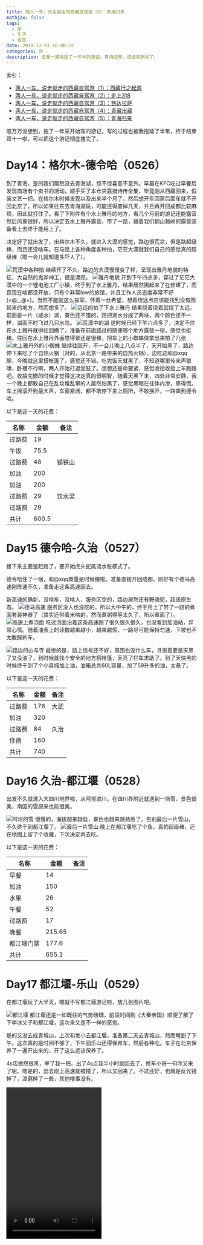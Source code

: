 ```yaml
---
title: 两人一车，说走就走的西藏自驾游（5）：青海归来
mathjax: false
tags:
  - 杂
  - 生活
  - 自驾
date: 2019-12-01 16:08:22
categories: 杂
description: 这是一篇拖延了一年半的游记。青海归来，该结束旅程了。
---
```

索引：

* [两人一车，说走就走的西藏自驾游（1）：西藏行之起源](/2019/06/23/Tibetan-Self-driving-Travel-Notes/)
* [两人一车，说走就走的西藏自驾游（2）：走上318](/2019/07/07/Tibetan-Self-driving-Travel-Notes-2/)
* [两人一车，说走就走的西藏自驾游（3）：到达拉萨](/2019/07/07/Tibetan-Self-driving-Travel-Notes-3/)
* [两人一车，说走就走的西藏自驾游（4）：青藏出藏](/2019/07/07/Tibetan-Self-driving-Travel-Notes-4/)
* [两人一车，说走就走的西藏自驾游（5）：青海归来](/2019/07/07/Tibetan-Self-driving-Travel-Notes-5/)

嗯万万没想到，拖了一年采开始写的游记，写的过程也被我拖延了半年，终于结束双十一啦，可以把这个游记彻底撸完了。

# Day14：格尔木-德令哈（0526）
到了青海，是的我们居然没去青海湖，惊不惊喜意不意外。早晨在KFC吃过早餐后发现商场有个卖书的活动，顺手买了本仓央嘉措诗传全集，毕竟刚从西藏回来，假装文艺一把。在格尔木时候发现以及出来半个月了，然后想开车回家后面车就不开回北京了，所以如果往东去青海湖玩，可能还得废掉几天，并且再开回成都比较麻烦，因此就打住了。看了下附件有个水上雅丹的地方，看几个月前的游记还能露营然后风景很好，所以决定去水上雅丹露营，带了一路，跟着我们翻山越岭的露营装备看上去终于能用上了。

决定好了就出发了，出格尔木不久，就进入大漠的感觉，路边很荒凉，但是路超级棒，而且还没啥车。在马路上各种角度各种拍，茫茫大漠就我们自己的感觉真的超级棒（嗯一会儿就知道多吓人了）。

<img src="/images/Tibetan-Self-driving-Travel-Notes/1575189449.jpg"  title="荒漠中各种拍" alt="荒漠中各种拍"/>
继续开了不久，路边的大漠慢慢变了样，呈现出雅丹地貌的特征，大自然的鬼斧神工，很是漂亮。
<img src="/images/Tibetan-Self-driving-Travel-Notes/1575189911.jpg"  title="雅丹地貌" alt="雅丹地貌"/>
开到下午四点多，穿过了茫茫大漠中的一个锂电池工厂小镇，终于到了水上雅丹，结果居然围起来了在修建了，而且现在啥都没开放，只有个非常low的旅馆，并且工作人员态度非常不好(=@__@=)。当然不能就这么挨宰，怀着一丝希望，想着绕远点应该能找到没有围起来的地方，然而想多了。
<img src="/images/Tibetan-Self-driving-Travel-Notes/1575189928.jpg"  title="远远的拍了下水上雅丹" alt="远远的拍了下水上雅丹"/>
结果绕着绕着就绕了太远，前面是一片（咸水）湖，景色还不错的，路把湖水分成了两块，两个颜色还不一样，湖面不时飞过几只水鸟。

<img src="/images/Tibetan-Self-driving-Travel-Notes/1575190433.jpg"  title="荒漠中的湖" alt="荒漠中的湖"/>
这时候已经下午六点多了，决定不住在水上雅丹就得往回撤了，准备在前面路过的随便哪个地方露营一宿，感觉也挺棒。往回在水上雅丹外面觉得景还是很棒，把车上的小蜘蛛侠拿出来拍了几张
<img src="/images/Tibetan-Self-driving-Travel-Notes/1575190701.jpg"  title="水上雅丹外的小蜘蛛" alt="水上雅丹外的小蜘蛛"/>
继续往回开，不一会儿晚上八点半了，天开始黑了，路边停下来吃了个自热火锅（对的，从北京一路带来的自热火锅），边吃边和@xqq聊，今晚就这里搭帐篷了，感觉还不错。吃完饭天就黑了，不知道哪里传来声狼嚎，卧槽不行啊，两人开始打退堂鼓了。想想还是命要紧，感觉收拾收拾上车跑路吧。收拾完撤的时候才觉得这决定真的很明智，随着天黑下来，四处非常安静，我一个晚上都敢自己在乱坟堆乱窜的人居然怕黑了，感觉黑暗在往体内渗，瘆得慌。车上摇滚开到最大声，车窗紧闭，都不敢停下来上厕所，不敢换开，一路飙到德令哈。


以下是这一天的花费：

名称 | 金额 | 备注
-|-|-
过路费 | 19
午饭 | 75.5
过路费 | 48 | 锡铁山
加油 | 200
加油 | 200
过路费 | 29 | 饮水梁
过路费 | 29
共计 | 600.5

# Day15 德令哈-久治（0527）

接下来主要是赶路了，要开始虎头蛇尾流水账模式了。

德令哈住了一宿，和@xqq商量是时候撤啦。准备直接开回成都。刚好有个德马高速刚修通不久，准备走这条高速回去。

新高速的确新，没啥车，没啥人，服务区空的，路边居然还有野骆驼，超级原生态。
<img src="/images/Tibetan-Self-driving-Travel-Notes/1575191911.jpg"  title="德马高速" alt="德马高速"/>
服务区没人也没吃的，所以大中午的，终于用上了带了一路的煮面套装神器了（其实还带着米啥的，然而煮粥得等太久了，所以煮面了）。
<img src="/images/Tibetan-Self-driving-Travel-Notes/1575192007.jpg"  title="高速上煮泡面" alt="高速上煮泡面"/>
吃过泡面沿着这条高速跑了很久很久很久，也没看到加油站，异常心慌。随着油表上的读数越来越小，越来越慌，一路尽可能保持匀速，下坡也不太敢踩刹车。

<img src="/images/Tibetan-Self-driving-Travel-Notes/1575192345.jpg"  title="路边的山与寺" alt="路边的山与寺"/>
最惨的是，路上信号还不好，周围也没什么车，寻思着要是天黑了又没油了，到时候就找个安全的地方搭帐篷，天亮了拦车求助了。到了天快黑的时候终于到了个小县城加上油，油箱总共60L容量，加了59升多的油，太悬了。

以下是这一天的花费：

名称 | 金额 | 备注
-|-|-
过路费|176|大武
加油|320
过路费|84|久治
住宿|160
共计|740

# Day16 久治-都江堰（0528）
出发不久就进入大四川地界啦，从阿坝进川，在四川界附近就遇到一场雪，景色很美，南国的雪原来也能很美。

<img src="/images/Tibetan-Self-driving-Travel-Notes/1575192713.jpg"  title="阿坝的雪" alt="阿坝的雪"/>
慢慢的，海拔越来越低，景色也越来越熟悉了。告别最后一片雪山，不久终于到都江堰了。

<img src="/images/Tibetan-Self-driving-Travel-Notes/1575192894.jpg"  title="最后一片雪山" alt="最后一片雪山"/>
晚上在都江堰吃了个鱼，真的超级棒，还在地图上留了个收藏，下次决定再去吃。

以下是这一天的花费：

名称 | 金额 | 备注
-|-|-
早餐 | 14
加油 | 150
水果 | 26
午餐 | 52
过路费 | 17
晚餐 | 215.65
都江堰门票 | 177.6
共计 | 655.1

# Day17 都江堰-乐山（0529）

在都江堰玩了大半天，嗯就不写都江堰游记啦，放几张图片吧。

<img src="/images/Tibetan-Self-driving-Travel-Notes/1575193181.jpg"  title="都江堰" alt="都江堰"/>
都江堰还是一如既往的气势磅礴，前段时间刷《大秦帝国》顺便了解了下李冰父子和都江堰，这次来又是不一样的感觉。

是的又没去成青城山，上次和发小去都江堰，准备第二天去青城山，然而睡到了下午。这次真的是时间不够了，下午回乐山还得保养车，然后各种吃。车子在北京保养了一遍开出来的，开了这么远该保养了。

4s店依然很黑，宰了我一把。出了4s点我半小时就回去了，修车小哥一句咋又来了呢。嗯是的，出去刚上高速就被撞了，所以又回来了。不过还好，也就是反光镜掉了，漆磨掉了一些，其他啥事没有。

<video width="50%" height="400" src="/images/Tibetan-Self-driving-Travel-Notes/1575193573.mp4" controls="controls">
 `<video>` 不可用，该换浏览器啦.
</video>

是的然后就等着修车了，接着线各回各家各找各妈去。

以下是这一天的花费：

名称 | 金额 | 备注
-|-|-
过路费19|都江堰-成都
过路费|9.5|绕城高速
过路费|44.65|乐山
油费|280|乐山
共计|353.15

# Day18 乐山-成都（0614）

终于修好车啦，然后在家呆了半个月也差不多了，再呆几天就得被赶出家门了😁。去机场接@xqq 然后就出发直接开去杭州啦。 结果刚上高速不久，正开始打瞌睡了，就遇到前面的面包车爆胎，瞬间吓醒了。成乐高速对我也太不友好了吧。

<video width="50%" height="400" src="/images/Tibetan-Self-driving-Travel-Notes/1575194188.mp4" controls="controls">
 `<video>` 不可用，该换浏览器啦.
</video>
然后前面高速封路，各种绕道，绕去眉山转了一大圈才到成都，趁着@xqq飞机还早，找本科辅导员@辉哥 约饭去。久违的串串，回家半个月在家贼健康贼养生，馋死我了。跟@辉哥聊了很久，本科以来读研三年的所得与成长，希望能继续加油，不负所望。

<img src="/images/Tibetan-Self-driving-Travel-Notes/1575194455.jpg"  title="久违的串串" alt="久违的串串"/>

以下是这一天的花费：

名称 | 金额 | 备注
-|-|-
住宿 | 363
机场高速 | 9.5
高速 | 20.9
高速 | 23
共计 | 416.4

# Day19 成都-重庆（0615）

接上@xqq 到酒店已经快半夜一点了，所以照常睡到中午，所以在重庆也没咋玩，嗯这趟旅行都这么佛系。

到重庆进城各种堵，到酒店收拾好已经快天黑了。去打开了网红李子坝轻轨站，也去体验了神奇的3D城市，@xqq还体验了一把中辣锅底的火锅（嗯非常不明智，小朋友们不要模仿）然后拉了一天。

<img src="/images/Tibetan-Self-driving-Travel-Notes/1575194803.jpg"  title="谜一样的重庆" alt="谜一样的重庆"/>
回酒店打车也体会了一把神奇的重庆。在解放碑打了个车，师傅离我们800多米，开了快20分钟终于绕过来接到我们，然后直线不到两公里的路，开了20多分钟终于到了，师傅说自己就是重庆人，但是也总是迷路，嗯这很重庆。

<img src="/images/Tibetan-Self-driving-Travel-Notes/1575195107.jpg" width="200" title="谜一样的路" alt="谜一样的路"/>
以下是这一天的花费：

名称 | 金额 | 备注
-|-|-
午饭|83
加油|300
高速|121.6
高速|53.35|沙坪坝
晚饭|169
住宿|228
共计|954.95


# Day20 重庆-英山（0616）
这一天。。。没啥好说的，开车开到崩溃。感受就是，武汉的绕城真大啊，从西北进绕城，东北出绕城，感觉开了能有两三个小时。后来已经实在是开不动了，和@xqq商量是找个服务区露营还是咋整，最后发现累到懒得搭帐篷，所以随便找了个小城住了一晚，这可能是这趟旅程最累的一天吧。

对了再吐槽一下，从重庆出来到武汉的高速，路况明明很好，但是几乎全程限速80，然后还各种摄像头跟不要钱一样多，即使开着自适应巡航也累到爆。

以下是这一天的花费：

名称 | 金额 | 备注
-|-|-
加油|230
高速|140.65|重庆-冷水
午餐|60
晚餐|70
加油|265
高速|470|冷水-英山
住宿|140
共计|1375.65

# Day21 英山-杭州（0617）

终于。。下午两点多成功到杭州了，不得不提进入杭州地界后，服务区质量上升了很多，居然服务区还有星巴克，太高大上。

以下是这一天的花费：
名称 | 金额 | 备注
-|-|-
过路费 | 10
过路费 | 10
加油 | 245
早餐 | 34
过路费 | 140？
过路费 | 95
午饭 | 20
过路费 | 60
共计 | 614

全程总共花了1.5w左右，一共用了21天，途径了北京、河北、山西、陕西、四川、西藏、青海、重庆、湖北、安徽、江西（跑了一小段也算）是一个省市。全程轨迹记录是9600多千米，但是中间偶尔忘记开路径记录，加上在回乐山后开了很多没记录，所以理论上路程超过1w千米了。很充实的旅程，在那个5月以前，我觉得我可能这辈子都没有空去自驾一趟西藏，更别提从北京过去，到杭州的这1w公里。这一趟很累，但是收获也很多。谨以此文，纪念那年在路上的大半个月时光。

<img src="/images/Tibetan-Self-driving-Travel-Notes/1575195797.jpg"  title="自驾数据" alt="自驾数据"/>
如果需要gps轨迹数据，请和我联系。